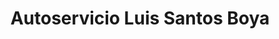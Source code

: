 ---
title: "Autoservicio Luis Santos Boya"
url: /medina-del-campo/autoservicio-luis-santos-boya/
shop: Lebensmittel
---